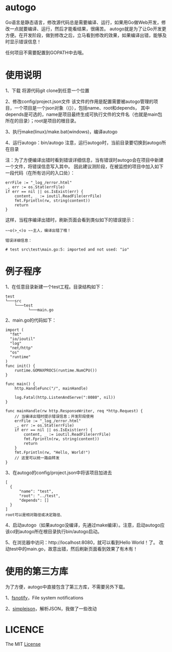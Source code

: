 autogo
======

Go语言是静态语言，修改源代码总是需要编译、运行，如果用Go做Web开发，修改一点就要编译、运行，然后才能看结果，很痛苦。
autogo就是为了让Go开发更方便。在开发阶段，做到修改之后，立马看到修改的效果，如果编译出错，能够及时显示错误信息！

任何项目不需要配置到GOPATH中去哦。

使用说明
======

1、下载
将源代码git clone到任意一个位置

2、修改config/project.json文件
  该文件的作用是配置需要被autogo管理的项目，一个项目是一个json对象（{}），包括name、root和depends，
  其中depends是可选的，name是项目最终生成可执行文件的文件名（也就是main包所在的目录）；root是项目的根目录。

3、执行make(linux)/make.bat(windows)，编译autogo

4、运行autogo：bin/autogo
  注意，运行autogo时，当前目录要切换到autogo所在目录
  
注：为了方便编译出错时看到错误详细信息，当有错误时autogo会在项目中新建一个文件，将错误信息写入其中。
因此建议测阶段，在被监控的项目中加入如下一段代码（在所有访问的入口处）：
    
    errFile := "_log_/error.html"
    _, err := os.Stat(errFile)
    if err == nil || os.IsExist(err) {
        content, _ := ioutil.ReadFile(errFile)
        fmt.Fprintln(rw, string(content))
        return
    }
这样，当程序编译出错时，刷新页面会看到类似如下的错误提示：

    ~~o(>_<)o ~~主人，编译出错了哦！
    
    错误详细信息：
    
    # test src\test\main.go:5: imported and not used: "io"

例子程序
======

1、在任意目录新建一个test工程。目录结构如下：
    
    test
    └───src
        └───test
              └───main.go
2、main.go的代码如下：
    
    import (
      "fmt"
      "io/ioutil"
      "log"
      "net/http"
      "os"
      "runtime"
    )
    func init() {
        runtime.GOMAXPROCS(runtime.NumCPU())
    }
    
    func main() {
        http.HandleFunc("/", mainHandle)
    
        log.Fatal(http.ListenAndServe(":8080", nil))
    }
    
    func mainHandle(rw http.ResponseWriter, req *http.Request) {
        // 当编译出错时提示错误信息；开发阶段使用
        errFile := "_log_/error.html"
        _, err := os.Stat(errFile)
        if err == nil || os.IsExist(err) {
            content, _ := ioutil.ReadFile(errFile)
            fmt.Fprintln(rw, string(content))
            return
        }
        fmt.Fprintln(rw, "Hello, World!")
        // 这里可以统一路由转发
    }

3、在autogo的config/project.json中将该项目加进去
    
    [
      {
          "name": "test",
          "root": "../test",
          "depends": []
      }
    ]
    root可以是相对路径或决定路径、

4、启动autogo（如果autogo没编译，先通过make编译）。注意，启动autogo应该cd到autogo所在根目录执行bin/autogo启动。

5、在浏览器中访问：http://localhost:8080，就可以看到Hello World！了。
  改动test中的main.go，故意出错，然后刷新页面看到效果了有木有！

使用的第三方库
======

为了方便，autogo中直接包含了第三方库，不需要另外下载。

1、[fsnotify](https://github.com/howeyc/fsnotify)，File system notifications

2、[simplejson](https://github.com/bitly/go-simplejson)，解析JSON，我做了一些改动

LICENCE
======

The MIT [License](https://github.com/polaris1119/autogo/master/LICENSE)

